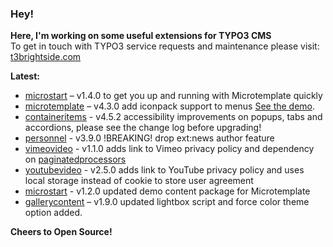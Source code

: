 ### Hey!

**Here, I'm working on some useful extensions for TYPO3 CMS**<br />To get in touch with TYPO3 service requests and maintenance please visit: [t3brightside.com](https://t3brightside.com)

**Latest:**<br />
- [microstart](https://github.com/t3brightside/microstart) – v1.4.0 to get you up and running with Microtemplate quickly
- [microtemplate](https://github.com/t3brightside/microtemplate) – v4.3.0 add iconpack support to menus [See the demo](https://microtemplate.t3brightside.com).
- [containeritems](https://github.com/t3brightside/containeritems) - v4.5.2 accessibility improvements on popups, tabs and accordions, please see the change log before upgrading!
- [personnel](https://github.com/t3brightside/personnel) - v3.9.0 !BREAKING! drop ext:news author feature
- [vimeovideo](https://github.com/t3brightside/vimeovideo) - v1.1.0 adds link to Vimeo privacy policy and dependency on [paginatedprocessors](https://github.com/t3brightside/paginatedprocessors) 
- [youtubevideo](https://github.com/t3brightside/youtubevideo) - v2.5.0 adds link to YouTube privacy policy and uses local storage instead of cookie to store user agreement
- [microstart](https://github.com/t3brightside/microstart) - v1.2.0 updated demo content package for Microtemplate
- [gallerycontent](https://github.com/t3brightside/gallerycontent) – v1.9.0 updated lightbox script and force color theme option added.

**Cheers to Open Source!**

